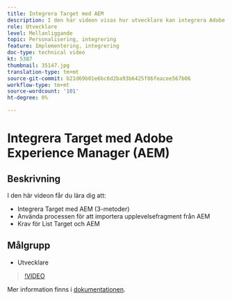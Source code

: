 ```yaml
---
title: Integrera Target med AEM
description: I den här videon visas hur utvecklare kan integrera Adobe Target med AEM (3 metoder). Utvecklarna får lära sig hur de använder processen för att importera upplevelsefragment från AEM, samt lära sig om integreringskraven för Target och AEM.
role: Utvecklare
level: Mellanliggande
topic: Personalisering, integrering
feature: Implementering, integrering
doc-type: technical video
kt: 5387
thumbnail: 35147.jpg
translation-type: tm+mt
source-git-commit: b21d69b01e6bc6d2ba93b6425f86feacee567b06
workflow-type: tm+mt
source-wordcount: '101'
ht-degree: 0%

---
```



# Integrera Target med Adobe Experience Manager (AEM)

## Beskrivning

I den här videon får du lära dig att:

* Integrera Target med AEM (3-metoder)
* Använda processen för att importera upplevelsefragment från AEM
* Krav för List Target och AEM

## Målgrupp

* Utvecklare

>[!VIDEO](https://video.tv.adobe.com/v/35147/?quality=12)

Mer information finns i [dokumentationen](https://docs.adobe.com/content/help/en/target/using/experiences/offers/aem-experience-fragments.html).
